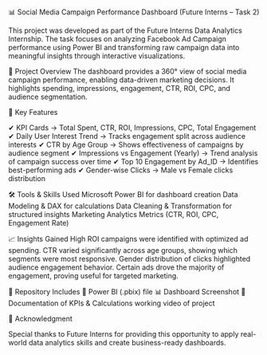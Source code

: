 📊 Social Media Campaign Performance Dashboard (Future Interns – Task 2)

This project was developed as part of the Future Interns Data Analytics Internship. The task focuses on analyzing Facebook Ad Campaign performance using Power BI and transforming raw campaign data into meaningful insights through interactive visualizations.

🔎 Project Overview
The dashboard provides a 360° view of social media campaign performance, enabling data-driven marketing decisions. It highlights spending, impressions, engagement, CTR, ROI, CPC, and audience segmentation.

🚀 Key Features

✔ KPI Cards → Total Spent, CTR, ROI, Impressions, CPC, Total Engagement
✔ Daily User Interest Trend → Tracks engagement split across audience interests
✔ CTR by Age Group → Shows effectiveness of campaigns by audience segment
✔ Impressions vs Engagement (Yearly) → Trend analysis of campaign success over time
✔ Top 10 Engagement by Ad_ID → Identifies best-performing ads
✔ Gender-wise Clicks → Male vs Female clicks distribution

🛠 Tools & Skills Used
Microsoft Power BI for dashboard creation
Data Modeling & DAX for calculations
Data Cleaning & Transformation for structured insights
Marketing Analytics Metrics (CTR, ROI, CPC, Engagement Rate)

📈 Insights Gained
High ROI campaigns were identified with optimized ad spending.
CTR varied significantly across age groups, showing which segments were most responsive.
Gender distribution of clicks highlighted audience engagement behavior.
Certain ads drove the majority of engagement, proving useful for targeted marketing.

📂 Repository Includes
📄 Power BI (.pbix) file
📊 Dashboard Screenshot
📝 Documentation of KPIs & Calculations
working video of project

🙌 Acknowledgment

Special thanks to Future Interns for providing this opportunity to apply real-world data analytics skills and create business-ready dashboards.

